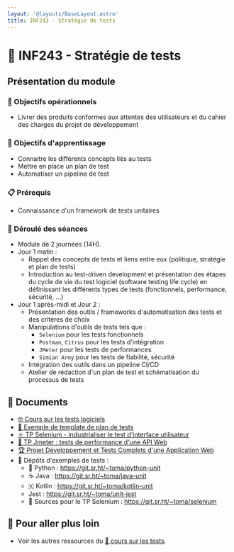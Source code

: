```yaml
---
layout: '@layouts/BaseLayout.astro'
title: INF243 - Stratégie de tests
---
```


# 🧪 INF243 - Stratégie de tests

## Présentation du module

### 🎯 Objectifs opérationnels

- Livrer des produits conformes aux attentes des utilisateurs et du cahier des charges du projet de développement

### 🎯 Objectifs d'apprentissage

- Connaitre les différents concepts liés au tests
- Mettre en place un plan de test
- Automatiser un pipeline de test

### 📋 Prérequis

- Connaissance d'un framework de tests unitaires

### 📅 Déroulé des séances

- Module de 2 journées (14H).
- Jour 1 matin :
  - Rappel des concepts de tests et liens entre eux (politique, stratégie et plan de tests)
  - Introduction au test-driven development et présentation des étapes du cycle de vie du test logiciel (software testing life cycle) en définissant les différents types de tests (fonctionnels, performance, sécurité, …)
- Jour 1 après-midi et Jour 2 :
  - Présentation des outils / frameworks d'automatisation des tests et des critères de choix
  - Manipulations d'outils de tests tels que :
    - `Selenium` pour les tests fonctionnels
    - `Postman`, `Citrus` pour les tests d'intégration
    - `JMeter` pour les tests de performances
    - `Simian Army` pour les tests de fiabilité, sécurité
  - Intégration des outils dans un pipeline CI/CD
  - Atelier de rédaction d'un plan de test et schématisation du processus de tests

## 📑 Documents

- [🤓 Cours sur les tests logiciels](/cesi/m2/tests/cours)
- [📖 Exemple de template de plan de tests](/tests/methodo/exemple-template-plan-tests)
- [⚛️ TP Selenium - industrialiser le test d'interface utilisateur](/selenium/tp)
- [🐇 TP Jmeter : tests de performance d'une API Web](/tests/jmeter-tp-api)
- [🏆 Projet Développement et Tests Complets d'une Application Web](/cesi/m2/tests/projet)
-  Dépôts d'exemples de tests :
  - 󰌠 Python : <https://git.sr.ht/~toma/python-unit>
  - ☕ Java : <https://git.sr.ht/~toma/java-unit>
  - 🇰 Kotlin : <https://git.sr.ht/~toma/kotlin-unit>
  - Jest : <https://git.sr.ht/~toma/unit-jest>
  -   Sources pour le TP Selenium : <https://git.sr.ht/~toma/selenium>

## 🚀 Pour aller plus loin

- Voir les autres ressources du [🧪 cours sur les tests](/tests).

